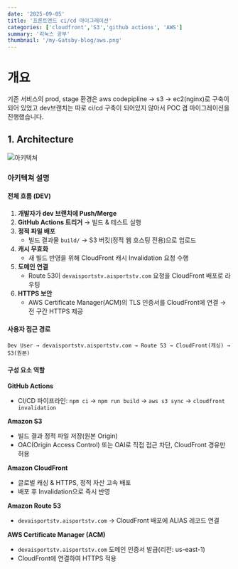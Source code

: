 ```yaml
---
date: '2025-09-05'
title: '프론트엔드 ci/cd 마이그레이션'
categories: ['cloudfront','S3','github actions', 'AWS']
summary: '리눅스 공부'
thumbnail: '/my-Gatsby-blog/aws.png'
---
```

# 개요

기존 서비스의 prod, stage 환경은 aws codepipline -> s3 -> ec2(nginx)로 구축이 되어 있었고 dev브랜치는 따로 ci/cd 구축이 되어있지 않아서 POC 겸 마이그레이션을 진행했습니다.

## 1. Architecture

![아키텍쳐](/my-Gatsby-blog/images/ci-cd-01.png)

### 아키텍쳐 설명

#### 전체 흐름 (DEV)
1. **개발자가 dev 브랜치에 Push/Merge**
2. **GitHub Actions 트리거** → 빌드 & 테스트 실행
3. **정적 파일 배포**
   - 빌드 결과물 `build/` → S3 버킷(정적 웹 호스팅 전용)으로 업로드
4. **캐시 무효화**
   - 새 빌드 반영을 위해 CloudFront 캐시 Invalidation 요청 수행
5. **도메인 연결**
   - Route 53이 `devaisportstv.aisportstv.com` 요청을 CloudFront 배포로 라우팅
6. **HTTPS 보안**
   - AWS Certificate Manager(ACM)의 TLS 인증서를 CloudFront에 연결 → 전 구간 HTTPS 제공

#### 사용자 접근 경로
```
Dev User → devaisportstv.aisportstv.com → Route 53 → CloudFront(캐싱) → S3(원본)
```

#### 구성 요소 역할

**GitHub Actions**
- CI/CD 파이프라인: `npm ci` → `npm run build` → `aws s3 sync` → `cloudfront invalidation`

**Amazon S3**
- 빌드 결과 정적 파일 저장(원본 Origin)
- OAC(Origin Access Control) 또는 OAI로 직접 접근 차단, CloudFront 경유만 허용

**Amazon CloudFront**
- 글로벌 캐싱 & HTTPS, 정적 자산 고속 배포
- 배포 후 Invalidation으로 즉시 반영

**Amazon Route 53**
- `devaisportstv.aisportstv.com` → CloudFront 배포에 ALIAS 레코드 연결

**AWS Certificate Manager (ACM)**
- `devaisportstv.aisportstv.com` 도메인 인증서 발급(리전: us-east-1)
- CloudFront에 연결하여 HTTPS 적용

